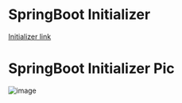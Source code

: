 # SpringBoot Initializer
[Initializer link](https://start.spring.io/#!type=maven-project&language=java&platformVersion=3.4.4&packaging=jar&jvmVersion=17&groupId=com.cruduser.app&artifactId=springboot_simplecrud_mysql&name=RestAPI&description=Simple%20crud%20reset%20API&packageName=com.cruduser.app.springboot_simplecrud_mysql&dependencies=web)

# SpringBoot Initializer Pic
![image](https://github.com/user-attachments/assets/d1b450b2-e20b-4b70-a2f0-76a7e78a0edf)
